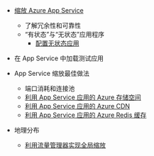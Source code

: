 * [缩放 Azure App Service](/documentation/articles/web-sites-scale/)
	* 了解冗余性和可靠性
	* “有状态”与“无状态”应用程序
		* [配置无状态应用](https://azure.microsoft.com/blog/disabling-arrs-instance-affinity-in-windows-azure-web-sites/)

* 在 App Service 中加载测试应用

* App Service 缩放最佳做法
	* 端口消耗和连接池
	* [利用 App Service 应用的 Azure 存储空间](/documentation/articles/storage-dotnet-how-to-use-blobs/)
	* [利用 App Service 应用的 Azure CDN](/documentation/articles/cdn-overview/)
	* [利用 App Service 应用的 Azure Redis 缓存](/documentation/articles/cache-dotnet-how-to-use-azure-redis-cache/)

* 地理分布
	* [利用流量管理器实现全局缩放](/documentation/articles/traffic-manager-overview/)

<!---HONumber=Mooncake_0815_2016-->